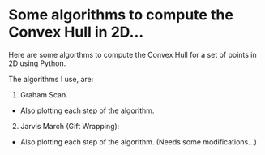 # Some algorithms to compute the Convex Hull in 2D...
Here are some algorthms to compute the Convex Hull for a set of points in 2D using Python.

The algorithms I use, are:
1. Graham Scan.
  - Also plotting each step of the algorithm.
2. Jarvis March (Gift Wrapping):
  - Also plotting each step of the algorithm. (Needs some modifications...)
